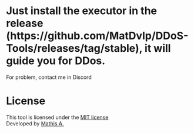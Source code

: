<h1>Just install the executor in the release (https://github.com/MatDvlp/DDoS-Tools/releases/tag/stable), it will guide you for DDos.</h1>
For problem, contact me in Discord

# License
This tool is licensed under the [MIT license]() <br>
Developed by [Mathis A.](https://github.com/matdvlp) <br>
